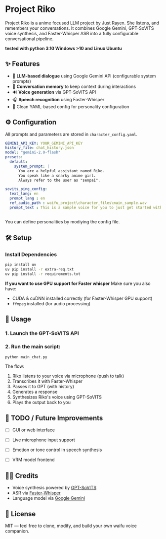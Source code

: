 # Project Riko

Project Riko is a anime focused LLM project by Just Rayen. She listens, and remembers your conversations. It combines Google Gemini, GPT-SoVITS voice synthesis, and Faster-Whisper ASR into a fully configurable conversational pipeline.

**tested with python 3.10 Windows >10 and Linux Ubuntu**
## ✨ Features

- 💬 **LLM-based dialogue** using Google Gemini API (configurable system prompts)
- 🧠 **Conversation memory** to keep context during interactions
- 🔊 **Voice generation** via GPT-SoVITS API
- 🎧 **Speech recognition** using Faster-Whisper
- 📁 Clean YAML-based config for personality configuration


## ⚙️ Configuration

All prompts and parameters are stored in `character_config.yaml`.

```yaml
GEMINI_API_KEY: YOUR_GEMINI_API_KEY
history_file: chat_history.json
model: "gemini-2.0-flash"
presets:
  default:
    system_prompt: |
      You are a helpful assistant named Riko.
      You speak like a snarky anime girl.
      Always refer to the user as "senpai".

sovits_ping_config:
  text_lang: en
  prompt_lang : en
  ref_audio_path : waifu_project\character_files\main_sample.wav
  prompt_text : This is a sample voice for you to just get started with because it sounds kind of cute but just make sure this doesn't have long silences.
  
````

You can define personalities by modiying the config file.


## 🛠️ Setup

### Install Dependencies

```bash
pip install uv 
uv pip install -r extra-req.txt
uv pip install -r requirements.txt
```

**If you want to use GPU support for Faster whisper** Make sure you also have:

* CUDA & cuDNN installed correctly (for Faster-Whisper GPU support)
* `ffmpeg` installed (for audio processing)


## 🧪 Usage

### 1. Launch the GPT-SoVITS API 

### 2. Run the main script:


```bash
python main_chat.py
```

The flow:

1. Riko listens to your voice via microphone (push to talk)
2. Transcribes it with Faster-Whisper
3. Passes it to GPT (with history)
4. Generates a response
5. Synthesizes Riko's voice using GPT-SoVITS
6. Plays the output back to you


## 📌 TODO / Future Improvements

* [ ] GUI or web interface
* [ ] Live microphone input support
* [ ] Emotion or tone control in speech synthesis
* [ ] VRM model frontend


## 🧑‍🎤 Credits

* Voice synthesis powered by [GPT-SoVITS](https://github.com/RVC-Boss/GPT-SoVITS)
* ASR via [Faster-Whisper](https://github.com/SYSTRAN/faster-whisper)
* Language model via [Google Gemini](https://ai.google.dev/)


## 📜 License

MIT — feel free to clone, modify, and build your own waifu voice companion.



